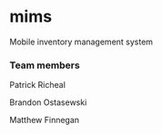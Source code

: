 # mims
Mobile inventory management system

### Team members

Patrick Richeal

Brandon Ostasewski

Matthew Finnegan
